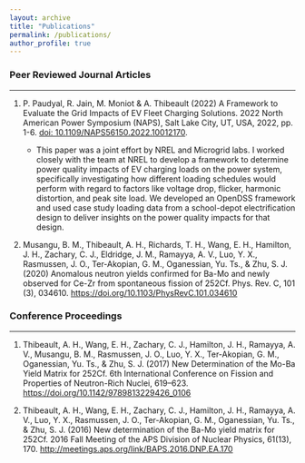```yaml
---
layout: archive
title: "Publications"
permalink: /publications/
author_profile: true
---
```


### Peer Reviewed Journal Articles
----
   1. P. Paudyal, R. Jain, M. Moniot & A. Thibeault (2022) A Framework to Evaluate the Grid Impacts of EV Fleet Charging Solutions. 2022 North American Power Symposium (NAPS), Salt Lake City, UT, USA, 2022, pp. 1-6. [doi: 10.1109/NAPS56150.2022.10012170](https://doi.org/10.1109/NAPS56150.2022.10012170).
      
      * This paper was a joint effort by NREL and Microgrid labs. I worked closely with the team at NREL to develop a framework to determine power quality impacts of EV charging loads on the power system, specifically investigating how different loading schedules would perform with regard to factors like voltage drop, flicker, harmonic distortion, and peak site load. We developed an OpenDSS framework and used case study loading data from a school-depot electrification design to deliver insights on the power quality impacts for that design.
      
   3. Musangu, B. M., Thibeault, A. H., Richards, T. H., Wang, E. H., Hamilton, J. H., Zachary, C. J., Eldridge, J. M., Ramayya, A. V., Luo, Y. X., Rasmussen, J. O., Ter-Akopian, G. M., Oganessian, Yu. Ts., & Zhu, S. J. (2020) Anomalous neutron yields confirmed for Ba-Mo and newly observed for Ce-Zr from spontaneous fission of 252Cf. Phys. Rev. C, 101 (3), 034610. https://doi.org/10.1103/PhysRevC.101.034610

### Conference Proceedings
----
   1. Thibeault, A. H., Wang, E. H., Zachary, C. J., Hamilton, J. H., Ramayya, A. V., Musangu, B. M., Rasmussen, J. O., Luo, Y. X., Ter-Akopian, G. M., Oganessian, Yu. Ts., & Zhu, S. J. (2017) New Determination of the Mo-Ba Yield Matrix for 252Cf. 6th International Conference on Fission and Properties of Neutron-Rich Nuclei, 619–623. https://doi.org/10.1142/9789813229426_0106

   2. Thibeault, A. H., Wang, E. H., Zachary, C. J., Hamilton, J. H., Ramayya, A. V., Luo, Y. X., Rasmussen, J. O., Ter-Akopian, G. M., Oganessian, Yu. Ts., & Zhu, S. J. (2016) New determination of the Ba-Mo yield matrix for 252Cf. 2016 Fall Meeting of the APS Division of Nuclear Physics, 61(13), 170. http://meetings.aps.org/link/BAPS.2016.DNP.EA.170
